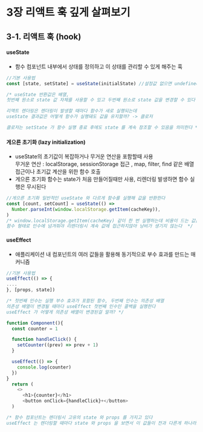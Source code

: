 # 3장 리액트 훅 깊게 살펴보기

## 3-1. 리액트 훅 (hook)

#### useState
- 함수 컴포넌트 내부에서 상태를 정의하고 이 상태를 관리할 수 있게 해주는 훅

```js
//기본 사용법
const [state, setState] = useState(initialState) //설정값 없으면 undefined

/* useState 반환값은 배열,
첫번째 원소로 state 값 자체를 사용할 수 있고 두번째 원소로 state 값을 변경할 수 있다

리액트 렌더링은 렌더링이 발생할 때마다 함수가 새로 실행되는데
useState 결과값은 어떻게 함수가 실행돼도 값을 유지할까? -> 클로저

클로저는 setState 가 함수 실행 종료 후에도 state 를 계속 참조할 수 있음을 의미한다 */
```

#### 게으른 초기화 (lazy initialization)
- useState의 초기값이 복잡하거나 무거운 연산을 포함할때 사용 <br />
  무거운 연산 : localStorage, sessionStorage 접근 , map, filter, find 같은 배열 접근이나 초기값 계산을 위한 함수 호출
- 게으른 초기화 함수는 state가 처음 만들어질때만 사용, 리렌더링 발생하면 함수 실행은 무시된다
```js
//게으른 초기화 일반적인 useState 와 다르게 함수를 실행해 값을 반환한다
const [count, setCount] = useState(() =>
  Number.parseInt(window.localStorage.getItem(cacheKey)),
)
/* window.localStorage.getItem(cacheKey) 같이 한 번 실행하는데 비용이 드는 값은
함수 형태로 인수에 넘겨줘야 리렌더링시 계속 값에 접근하지않아 낭비가 생기지 않는다  */
```

#### useEffect
- 애플리케이션 내 컴포넌트의 여러 값들을 활용해 동기적으로 부수 효과를 만드는 매커니즘
```js
//기본 사용법
useEffect(() => {
....
}, [props, state]) 

/* 첫번째 인수는 실행 부수 효과가 포함된 함수, 두번째 인수는 의존성 배열
의존성 배열이 변경될 때마다 useEffect 첫번째 인수인 콜백을 실행한다
useEffect 가 어떻게 의존성 배열이 변경된걸 알까? */

function Component(){
  const counter = 1

  function handleClick() {
    setCounter((prev) => prev + 1)
  }

  useEffect(() => {
    console.log(counter)
  })
}
  return (
    <>
      <h1>{counter}</h1>
      <button onClick={handleClick}+</button>
  )

/* 함수 컴포넌트는 렌더링시 고유의 state 와 props 를 가지고 있다
useEffect 는 렌더링할 때마다 state 와 props 을 보면서 이 값들이 전과 다른게 하나라도 있다면 부수 효과를 실행하는 함수  */
```


